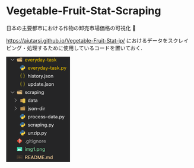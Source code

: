 # Vegetable-Fruit-Stat-Scraping

日本の主要都市における作物の卸売市場価格の可視化 🥕

https://aiutarsi.github.io/Vegetable-Fruit-Stat-jp/ におけるデータをスクレイピング・処理するために使用しているコードを置いておく.


![alt](img1.png)
